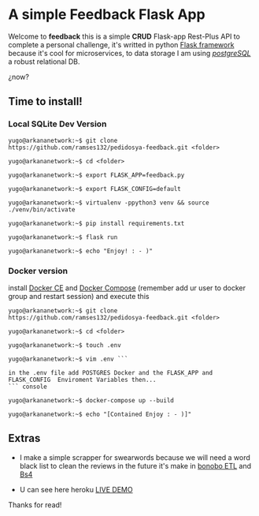 # A simple Feedback Flask App

Welcome to **feedback** this is a simple **CRUD** Flask-app Rest-Plus API to complete a personal challenge, it's writted in python [Flask framework](http://flask.pocoo.org/ "Flask's official website") because it's cool for microservices, to data storage I am using [*postgreSQL*](https://www.postgresql.org/ "postgreSQL official website") a robust relational
DB.

¿now? 

## Time to install!

### Local SQLite Dev Version 

``` console
yugo@arkananetwork:~$ git clone https://github.com/ramses132/pedidosya-feedback.git <folder>

yugo@arkananetwork:~$ cd <folder>

yugo@arkananetwork:~$ export FLASK_APP=feedback.py

yugo@arkananetwork:~$ export FLASK_CONFIG=default

yugo@arkananetwork:~$ virtualenv -ppython3 venv && source ./venv/bin/activate

yugo@arkananetwork:~$ pip install requirements.txt

yugo@arkananetwork:~$ flask run

yugo@arkananetwork:~$ echo "Enjoy! : - )"
```

### Docker version
install [Docker CE](https://docs.docker.com/install/ "Docker official install guide") and [Docker Compose](https://docs.docker.com/compose/install/#install-compose "Docker Compose official install guide") (remember add ur user to docker group and restart session) and execute this

``` console
yugo@arkananetwork:~$ git clone https://github.com/ramses132/pedidosya-feedback.git <folder>

yugo@arkananetwork:~$ cd <folder>

yugo@arkananetwork:~$ touch .env

yugo@arkananetwork:~$ vim .env ```

in the .env file add POSTGRES Docker and the FLASK_APP and FLASK_CONFIG  Enviroment Variables then...
``` console

yugo@arkananetwork:~$ docker-compose up --build

yugo@arkananetwork:~$ echo "[Contained Enjoy : - )]"

```

## Extras

- I make a simple scrapper for swearwords because we will need a word black list 
to clean the reviews in the future it's make in [bonobo ETL](https://www.bonobo-project.org/ "Bonobo Project Official Site") and [Bs4](https://www.crummy.com/software/BeautifulSoup/bs4/doc/ "BeautifulSoup Official Doc Site")

- U can see here heroku [LIVE DEMO](https://pedidosya-feedback.herokuapp.com/, "Heroku PedidosYa-Feedback deploy ")

Thanks for read! 

